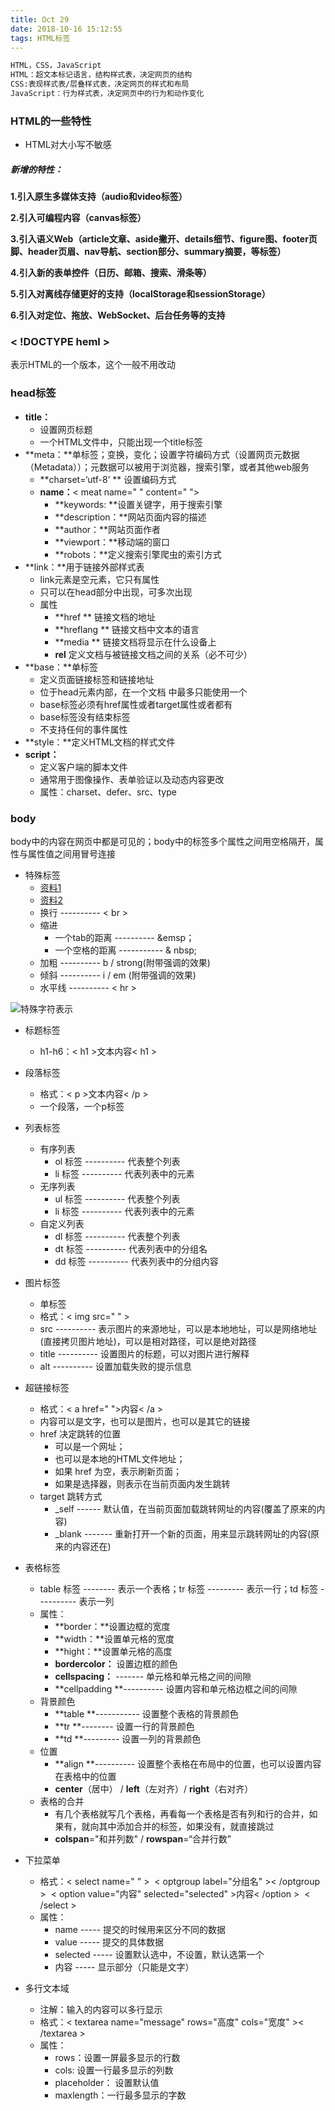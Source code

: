 ```yaml
---
title: Oct 29
date: 2018-10-16 15:12:55
tags: HTML标签
---
```


```html
HTML，CSS，JavaScript
HTML：超文本标记语言，结构样式表，决定网页的结构
CSS:表现样式表/层叠样式表，决定网页的样式和布局
JavaScript：行为样式表，决定网页中的行为和动作变化
```

### HTML的一些特性

- HTML对大小写不敏感

##### 新增的特性：
**1.引入原生多媒体支持（audio和video标签）**

**2.引入可编程内容（canvas标签）**

**3.引入语义Web（article文章、aside撇开、details细节、figure图、footer页脚、header页眉、nav导航、section部分、summary摘要，等标签）**

**4.引入新的表单控件（日历、邮箱、搜索、滑条等）**

**5.引入对离线存储更好的支持（localStorage和sessionStorage）**

**6.引入对定位、拖放、WebSocket、后台任务等的支持**

### < !DOCTYPE heml >

表示HTML的一个版本，这个一般不用改动

### head标签

- **title：**
  - 设置网页标题
  - 一个HTML文件中，只能出现一个title标签
- **meta：**单标签；变换，变化；设置字符编码方式（设置网页元数据（Metadata））；元数据可以被用于浏览器，搜索引擎，或者其他web服务
  - **charset=‘utf-8’ **           设置编码方式
  - **name：**< meat name=" " content=" ">
    - **keywords: **设置关键字，用于搜索引擎
    - **description：**网站页面内容的描述
    - **author：**网站页面作者
    - **viewport：**移动端的窗口
    - **robots：**定义搜索引擎爬虫的索引方式
- **link：**用于链接外部样式表
  - link元素是空元素，它只有属性
  - 只可以在head部分中出现，可多次出现
  - 属性
    - **href **  链接文档的地址
    - **hreflang **   链接文档中文本的语言
    - **media **   链接文档将显示在什么设备上
    - **rel**    定义文档与被链接文档之间的关系（必不可少）
- **base：**单标签
  - 定义页面链接标签和链接地址
  - 位于head元素内部，在一个文档 中最多只能使用一个
  - base标签必须有href属性或者target属性或者都有
  - base标签没有结束标签
  - 不支持任何的事件属性
- **style：**定义HTML文档的样式文件
- **script：**
  - 定义客户端的脚本文件
  - 通常用于图像操作、表单验证以及动态内容更改
  - 属性：charset、defer、src、type

### body

body中的内容在网页中都是可见的；body中的标签多个属性之间用空格隔开，属性与属性值之间用冒号连接

- 特殊标签
  - [资料1](https://blog.csdn.net/haocm66/article/details/80839128)
  - [资料2](http://www.w3school.com.cn/tags/html_ref_symbols.html)
  - 换行 ---------- < br >
  - 缩进
    - 一个tab的距离 ---------- &emsp；
    - 一个空格的距离 ----------- & nbsp;
  - 加粗 ---------- b / strong(附带强调的效果)
  - 倾斜 ---------- i / em (附带强调的效果)
  - 水平线 ---------- < hr >

![特殊字符表示](https://github.com/JackChenSmile/The-second-stage/blob/master/img/%E7%89%B9%E6%AE%8A%E5%AD%97%E7%AC%A6%E8%A1%A8%E7%A4%BA.png)

- 标题标签
  - h1-h6：< h1 >文本内容< h1 >
- 段落标签
  - 格式：< p >文本内容< /p >
  - 一个段落，一个p标签
- 列表标签
  - 有序列表
    - ol 标签 ---------- 代表整个列表
    - li 标签 ---------- 代表列表中的元素
  - 无序列表
    - ul 标签 ---------- 代表整个列表
    - li 标签 ---------- 代表列表中的元素
  - 自定义列表
    - dl 标签 ---------- 代表整个列表
    - dt 标签 ---------- 代表列表中的分组名
    - dd 标签 ---------- 代表列表中的分组内容
- 图片标签
  - 单标签
  - 格式：< img src=" " >
  - src ---------- 表示图片的来源地址，可以是本地地址，可以是网络地址(直接拷贝图片地址)，可以是相对路径，可以是绝对路径
  - title ---------- 设置图片的标题，可以对图片进行解释
  - alt ---------- 设置加载失败的提示信息
- 超链接标签
  - 格式：< a href=" ">内容< /a >
  - 内容可以是文字，也可以是图片，也可以是其它的链接
  - href 决定跳转的位置
    - 可以是一个网址；
    - 也可以是本地的HTML文件地址；
    - 如果 href 为空，表示刷新页面；
    - 如果是选择器，则表示在当前页面内发生跳转
  - target 跳转方式
    - _self ------ 默认值，在当前页面加载跳转网址的内容(覆盖了原来的内容)
    - _blank ------- 重新打开一个新的页面，用来显示跳转网址的内容(原来的内容还在)
- 表格标签
  - table 标签 -------- 表示一个表格；tr 标签 --------- 表示一行；td 标签 ---------- 表示一列
  - 属性：
    - **border：**设置边框的宽度
    - **width：**设置单元格的宽度
    - **hight：**设置单元格的高度
    - **bordercolor：** 设置边框的颜色
    - **cellspacing：**  ------- 单元格和单元格之间的间隙
    - **cellpadding **---------- 设置内容和单元格边框之间的间隙
  - 背景颜色
    - **table **----------- 设置整个表格的背景颜色
    - **tr **-------- 设置一行的背景颜色
    - **td **--------- 设置一列的背景颜色
  - 位置
    - **align **---------- 设置整个表格在布局中的位置，也可以设置内容在表格中的位置
    - **center**（居中） /	**left**（左对齐）/ 	**right**（右对齐）
  - 表格的合并
    - 有几个表格就写几个表格，再看每一个表格是否有列和行的合并，如果有，就向其中添加合并的标签，如果没有，就直接跳过
    - **colspan**="和并列数" / **rowspan**=“合并行数”

- 下拉菜单
  - 格式：< select name=" " >
    ​			< optgroup label="分组名" >< /optgroup >
    ​			< option value="内容" selected="selected" >内容< /option >
    ​	< /select >
  - 属性：
    - name ----- 提交的时候用来区分不同的数据
    - value ----- 提交的具体数据
    - selected ----- 设置默认选中，不设置，默认选第一个
    - 内容 ----- 显示部分（只能是文字）
- 多行文本域
  - 注解：输入的内容可以多行显示
  - 格式：< textarea name="message" rows="高度"  cols="宽度" >< /textarea >
  - 属性：
    - rows：设置一屏最多显示的行数  
    - cols: 设置一行最多显示的列数
    - placeholder： 设置默认值
    - maxlength：一行最多显示的字数